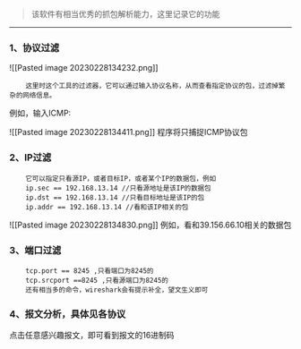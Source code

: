 >该软件有相当优秀的抓包解析能力，这里记录它的功能

---
### 1、协议过滤
![[Pasted image 20230228134232.png]]

		这里时这个工具的过滤器，它可以通过输入协议名称，从而查看指定协议的包，过滤掉繁杂的网络信息。
例如，输入ICMP:

![[Pasted image 20230228134411.png]]
程序将只捕捉ICMP协议包

### 2、IP过滤
		它可以指定只看源IP，或者目标IP，或者某个IP的数据包，例如
		ip.sec == 192.168.13.14 //只看源地址是该IP的数据包
		ip.dst == 192.168.13.14 //只看目标地址是该IP的包
		ip.addr == 192.168.13.14 //看和该IP相关的包
![[Pasted image 20230228134830.png]]
例如，看和39.156.66.10相关的数据包

### 3、端口过滤
		tcp.port == 8245 ,只看端口为8245的
		tcp.srcport ==8245 ,只看源端口为8245的
		还有相当多的命令，wireshark会有提示补全，望文生义即可


### 4、报文分析，具体见各协议
点击任意感兴趣报文，即可看到报文的16进制码